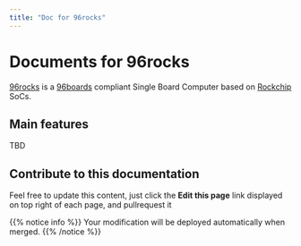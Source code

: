 ```yaml
---
title: "Doc for 96rocks"
---
```


# Documents for 96rocks

[96rocks](http://96rocks.com) is a [96boards](http://96boards.org) compliant Single Board Computer based on [Rockchip](http://www.rock-chips.com/) SoCs.

## Main features

TBD

## Contribute to this documentation
Feel free to update this content, just click the **Edit this page** link displayed on top right of each page, and pullrequest it

{{% notice info %}}
Your modification will be deployed automatically when merged.
{{% /notice %}}

